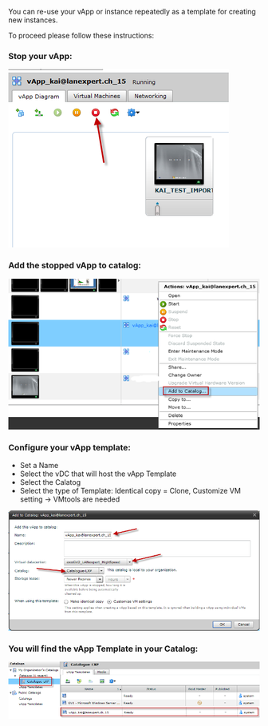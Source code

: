You can re-use your vApp or instance repeatedly as a template for creating new instances. 

To proceed please follow these instructions:

 

### Stop your vApp:

![Stop vApp](img/add_vapp_catalog-1.png)

### Add the stopped vApp to catalog:

![Add to catalog](img/add_vapp_catalog-2.png)

### Configure your vApp template:

* Set a Name
* Select the vDC that will host the vApp Template
* Select the Calatog
* Select the type of Template: Identical copy = Clone, Customize VM setting -> VMtools are needed

![Configure template](img/add_vapp_catalog-3.png)

### You will find the vApp Template in your Catalog:

![Browse catalog](img/add_vapp_catalog-4.png)
